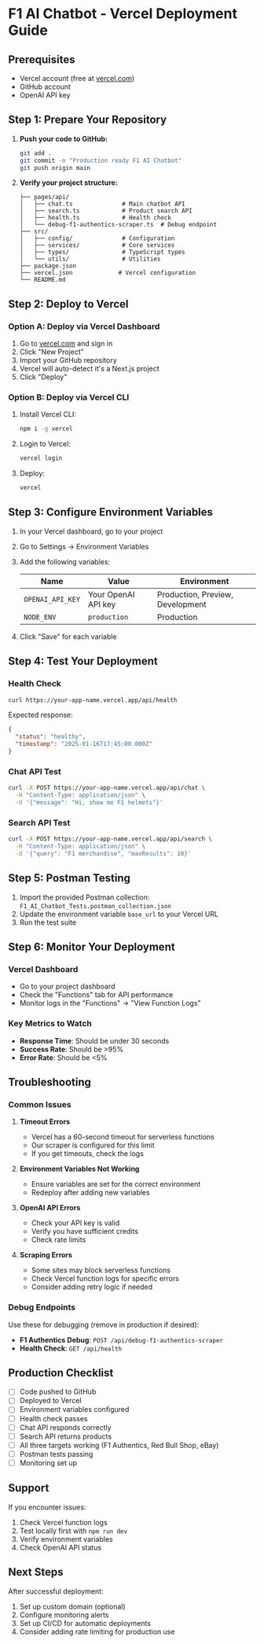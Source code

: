 # F1 AI Chatbot - Vercel Deployment Guide

## Prerequisites
- Vercel account (free at [vercel.com](https://vercel.com))
- GitHub account
- OpenAI API key

## Step 1: Prepare Your Repository

1. **Push your code to GitHub:**
   ```bash
   git add .
   git commit -m "Production ready F1 AI Chatbot"
   git push origin main
   ```

2. **Verify your project structure:**
   ```
   ├── pages/api/
   │   ├── chat.ts              # Main chatbot API
   │   ├── search.ts            # Product search API
   │   ├── health.ts            # Health check
   │   └── debug-f1-authentics-scraper.ts  # Debug endpoint
   ├── src/
   │   ├── config/              # Configuration
   │   ├── services/            # Core services
   │   ├── types/               # TypeScript types
   │   └── utils/               # Utilities
   ├── package.json
   ├── vercel.json             # Vercel configuration
   └── README.md
   ```

## Step 2: Deploy to Vercel

### Option A: Deploy via Vercel Dashboard
1. Go to [vercel.com](https://vercel.com) and sign in
2. Click "New Project"
3. Import your GitHub repository
4. Vercel will auto-detect it's a Next.js project
5. Click "Deploy"

### Option B: Deploy via Vercel CLI
1. Install Vercel CLI:
   ```bash
   npm i -g vercel
   ```
2. Login to Vercel:
   ```bash
   vercel login
   ```
3. Deploy:
   ```bash
   vercel
   ```

## Step 3: Configure Environment Variables

1. In your Vercel dashboard, go to your project
2. Go to Settings → Environment Variables
3. Add the following variables:

   | Name | Value | Environment |
   |------|-------|-------------|
   | `OPENAI_API_KEY` | Your OpenAI API key | Production, Preview, Development |
   | `NODE_ENV` | `production` | Production |

4. Click "Save" for each variable

## Step 4: Test Your Deployment

### Health Check
```bash
curl https://your-app-name.vercel.app/api/health
```
Expected response:
```json
{
  "status": "healthy",
  "timestamp": "2025-01-16T17:45:00.000Z"
}
```

### Chat API Test
```bash
curl -X POST https://your-app-name.vercel.app/api/chat \
  -H "Content-Type: application/json" \
  -d '{"message": "Hi, show me F1 helmets"}'
```

### Search API Test
```bash
curl -X POST https://your-app-name.vercel.app/api/search \
  -H "Content-Type: application/json" \
  -d '{"query": "F1 merchandise", "maxResults": 10}'
```

## Step 5: Postman Testing

1. Import the provided Postman collection: `F1_AI_Chatbot_Tests.postman_collection.json`
2. Update the environment variable `base_url` to your Vercel URL
3. Run the test suite

## Step 6: Monitor Your Deployment

### Vercel Dashboard
- Go to your project dashboard
- Check the "Functions" tab for API performance
- Monitor logs in the "Functions" → "View Function Logs"

### Key Metrics to Watch
- **Response Time**: Should be under 30 seconds
- **Success Rate**: Should be >95%
- **Error Rate**: Should be <5%

## Troubleshooting

### Common Issues

1. **Timeout Errors**
   - Vercel has a 60-second timeout for serverless functions
   - Our scraper is configured for this limit
   - If you get timeouts, check the logs

2. **Environment Variables Not Working**
   - Ensure variables are set for the correct environment
   - Redeploy after adding new variables

3. **OpenAI API Errors**
   - Check your API key is valid
   - Verify you have sufficient credits
   - Check rate limits

4. **Scraping Errors**
   - Some sites may block serverless functions
   - Check Vercel function logs for specific errors
   - Consider adding retry logic if needed

### Debug Endpoints

Use these for debugging (remove in production if desired):

- **F1 Authentics Debug**: `POST /api/debug-f1-authentics-scraper`
- **Health Check**: `GET /api/health`

## Production Checklist

- [ ] Code pushed to GitHub
- [ ] Deployed to Vercel
- [ ] Environment variables configured
- [ ] Health check passes
- [ ] Chat API responds correctly
- [ ] Search API returns products
- [ ] All three targets working (F1 Authentics, Red Bull Shop, eBay)
- [ ] Postman tests passing
- [ ] Monitoring set up

## Support

If you encounter issues:
1. Check Vercel function logs
2. Test locally first with `npm run dev`
3. Verify environment variables
4. Check OpenAI API status

## Next Steps

After successful deployment:
1. Set up custom domain (optional)
2. Configure monitoring alerts
3. Set up CI/CD for automatic deployments
4. Consider adding rate limiting for production use
